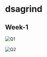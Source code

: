 # dsagrind
## Week-1
![Q1](https://i.imgur.com/2Xr835y.png) <br> <br>
![Q2](https://i.imgur.com/Dn2lKnN.png) <br>
